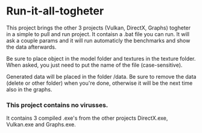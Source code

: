 # Run-it-all-togheter

This project brings the other 3 projects (Vulkan, DirectX, Graphs) togheter in a simple to pull and run project.
It contaisn a .bat file you can run. It will ask a couple params and it will run automaticly the benchmarks and show the data afterwards.

Be sure to place object in the model folder and textures in the texture folder. When asked, you just need to put the name of the file (case-sensitive).

Generated data will be placed in the folder /data. Be sure to remove the data (delete or other folder) when you're done, otherwise it will be the next time also in the graphs.


### This project contains no virusses.
It contains 3 compiled .exe's from the other projects DirectX.exe, Vulkan.exe and Graphs.exe.
